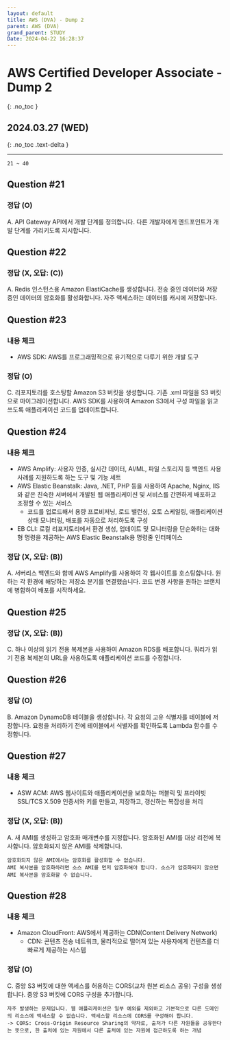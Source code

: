 ```yaml
---
layout: default
title: AWS (DVA) - Dump 2
parent: AWS (DVA)
grand_parent: STUDY
Date: 2024-04-22 16:28:37
---
```


# AWS Certified Developer Associate - Dump 2
{: .no_toc }

## 2024.03.27 (WED)
{: .no_toc .text-delta }

---
    21 ~ 40

## Question #21
### 정답 (O)
A. API Gateway API에서 개발 단계를 정의합니다. 다른 개발자에게 엔드포인트가 개발 단계를 가리키도록 지시합니다.


## Question #22
### 정답 (X, 오답: (C))
A. Redis 인스턴스용 Amazon ElastiCache를 생성합니다. 전송 중인 데이터와 저장 중인 데이터의 암호화를 활성화합니다. 자주 액세스하는 데이터를 캐시에 저장합니다.


## Question #23
### 내용 체크
- AWS SDK: AWS를 프로그래밍적으로 유기적으로 다루기 위한 개발 도구
  
### 정답 (O)
C. 리포지토리를 호스팅할 Amazon S3 버킷을 생성합니다. 기존 .xml 파일을 S3 버킷으로 마이그레이션합니다. AWS SDK를 사용하여 Amazon S3에서 구성 파일을 읽고 쓰도록 애플리케이션 코드를 업데이트합니다.


## Question #24
### 내용 체크
- AWS Amplify: 사용자 인증, 실시간 데이터, AI/ML, 파일 스토리지 등 백엔드 사용사례를 지원하도록 하는 도구 및 기능 세트
- AWS Elastic Beanstalk: Java, .NET, PHP 등을 사용하여 Apache, Nginx, IIS와 같은 친숙한 서버에서 개발된 웹 애플리케이션 및 서비스를 간편하게 배포하고 조정할 수 있는 서비스
  - 코드를 업로드해서 용량 프로비저닝, 로드 밸런싱, 오토 스케일링, 애플리케이션 상태 모니터링, 배포를 자동으로 처리하도록 구성
- EB CLI: 로컬 리포지토리에서 환경 생성, 업데이트 및 모니터링을 단순화하는 대화형 명령을 제공하는 AWS Elastic Beanstalk용 명령줄 인터페이스

### 정답 (X, 오답: (B))
A. 서버리스 백엔드와 함께 AWS Amplify를 사용하여 각 웹사이트를 호스팅합니다. 원하는 각 환경에 해당하는 저장소 분기를 연결했습니다. 코드 변경 사항을 원하는 브랜치에 병합하여 배포를 시작하세요. 


## Question #25
### 정답 (X, 오답: (B))
C. 하나 이상의 읽기 전용 복제본을 사용하여 Amazon RDS를 배포합니다. 쿼리가 읽기 전용 복제본의 URL을 사용하도록 애플리케이션 코드를 수정합니다.


## Question #26
### 정답 (O)
B. Amazon DynamoDB 테이블을 생성합니다. 각 요청의 고유 식별자를 테이블에 저장합니다. 요청을 처리하기 전에 테이블에서 식별자를 확인하도록 Lambda 함수를 수정합니다. 


## Question #27
### 내용 체크
- ASW ACM: AWS 웹사이트와 애플리케이션을 보호하는 퍼블릭 및 프라이빗 SSL/TCS X.509 인증서와 키를 만들고, 저장하고, 갱신하는 복잡성을 처리

### 정답 (X, 오답: (B))
A. 새 AMI를 생성하고 암호화 매개변수를 지정합니다. 암호화된 AMI를 대상 리전에 복사합니다. 암호화되지 않은 AMI를 삭제합니다.

    암호화되지 않은 AMI에서는 암호화를 활성화할 수 없습니다.  
    AMI 복사본을 암호화하려면 소스 AMI를 먼저 암호화해야 합니다. 소스가 암호화되지 않으면 AMI 복사본을 암호화할 수 없습니다.


## Question #28
### 내용 체크
- Amazon CloudFront: AWS에서 제공하는 CDN(Content Delivery Network)
  - CDN: 콘텐츠 전송 네트워크, 물리적으로 떨어져 있는 사용자에게 컨텐츠를 더 빠르게 제공하는 시스템
  
### 정답 (O)
C. 중앙 S3 버킷에 대한 액세스를 허용하는 CORS(교차 원본 리소스 공유) 구성을 생성합니다. 중앙 S3 버킷에 CORS 구성을 추가합니다.

    자주 발생하는 문제입니다. 웹 애플리케이션은 일부 예외를 제외하고 기본적으로 다른 도메인의 리소스에 액세스할 수 없습니다. 액세스할 리소스에 CORS를 구성해야 합니다.  
    -> CORS: Cross-Origin Resource Sharing의 약자로, 출처가 다른 자원들을 공유한다는 뜻으로, 한 출처에 있는 자원에서 다른 출처에 있는 자원에 접근하도록 하는 개념
